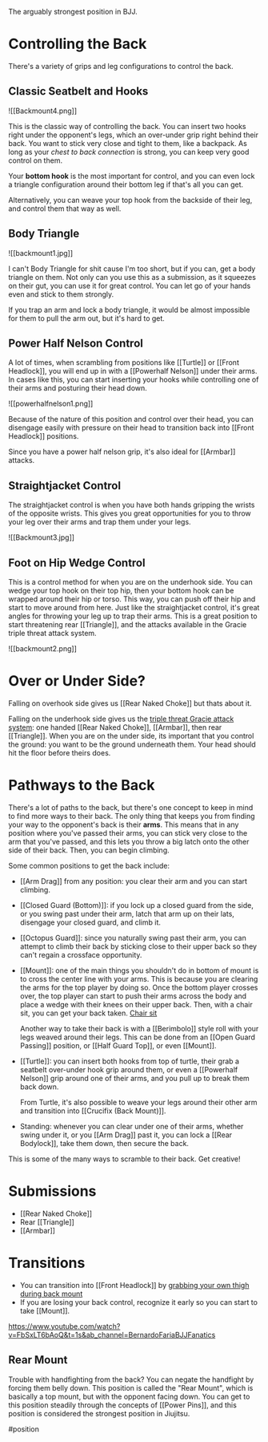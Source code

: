 The arguably strongest position in BJJ. 

# Controlling the Back

There's a variety of grips and leg configurations to control the back.

## Classic Seatbelt and Hooks

![[Backmount4.png]]

This is the classic way of controlling the back. You can insert two hooks right under the opponent's legs, which an over-under grip right behind their back. You want to stick very close and tight to them, like a backpack. As long as your *chest to back connection* is strong, you can keep very good control on them.

Your **bottom hook** is the most important for control, and you can even lock a triangle configuration around their bottom leg if that's all you can get.

Alternatively, you can weave your top hook from the backside of their leg, and control them that way as well.

## Body Triangle

![[backmount1.jpg]]

I can't Body Triangle for shit cause I'm too short, but if you can, get a body triangle on them. Not only can you use this as a submission, as it squeezes on their gut, you can use it for great control. You can let go of your hands even and stick to them strongly.

If you trap an arm and lock a body triangle, it would be almost impossible for them to pull the arm out, but it's hard to get.

## Power Half Nelson Control

A lot of times, when scrambling from positions like [[Turtle]] or [[Front Headlock]], you will end up in with a [[Powerhalf Nelson]] under their arms. In cases like this, you can start inserting your hooks while controlling one of their arms and posturing their head down.

![[powerhalfnelson1.png]]


Because of the nature of this position and control over their head, you can disengage easily with pressure on their head to transition back into [[Front Headlock]] positions.

Since you have a power half nelson grip, it's also ideal for [[Armbar]] attacks.

## Straightjacket Control

The straightjacket control is when you have both hands gripping the wrists of the opposite wrists. This gives you great opportunities for you to throw your leg over their arms and trap them under your legs.

![[Backmount3.jpg]]

## Foot on Hip Wedge Control

This is a control method for when you are on the underhook side. You can wedge your top hook on their top hip, then your bottom hook can be wrapped around their hip or torso. This way, you can push off their hip and start to move around from here. Just like the straightjacket control, it's great angles for throwing your leg up to trap their arms. This is a great position to start threatening rear [[Triangle]], and the attacks available in the Gracie triple threat attack system.

![[backmount2.png]]

# Over or Under Side?

Falling on overhook side gives us [[Rear Naked Choke]] but thats about it.

Falling on the underhook side gives us the [triple threat Gracie attack system](https://youtu.be/_sH9ZYN84cc): one handed [[Rear Naked Choke]], [[Armbar]], then rear [[Triangle]]. When you are on the under side, its important that you control the ground: you want to be the ground underneath them. Your head should hit the floor before theirs does.

# Pathways to the Back

There's a lot of paths to the back, but there's one concept to keep in mind to find more ways to their back. The only thing that keeps you from finding your way to the opponent's back is their **arms**. This means that in any position where you've passed their arms, you can stick very close to the arm that you've passed, and this lets you throw a big latch onto the other side of their back. Then, you can begin climbing.

Some common positions to get the back include:

- [[Arm Drag]] from any position: you clear their arm and you can start climbing.
- [[Closed Guard (Bottom)]]: if you lock up a closed guard from the side, or you swing past under their arm, latch that arm up on their lats, disengage your closed guard, and climb it.
- [[Octopus Guard]]: since you naturally swing past their arm, you can attempt to climb their back by sticking close to their upper back so they can't regain a crossface opportunity.
- [[Mount]]: one of the main things you shouldn't do in bottom of mount is to cross the center line with your arms. This is because you are clearing the arms for the top player by doing so. Once the bottom player crosses over, the top player can start to push their arms across the body and place a wedge with their knees on their upper back. Then, with a chair sit, you can get your back taken. [Chair sit](https://www.youtube.com/watch?v=Vbp9v1PMnQ4&ab_channel=BrandonMccaghren) 

  Another way to take their back is with a [[Berimbolo]] style roll with your legs weaved around their legs. This can be done from an [[Open Guard Passing]] position, or [[Half Guard Top]], or even [[Mount]].
- [[Turtle]]: you can insert both hooks from top of turtle, their grab a seatbelt over-under hook grip around them, or even a [[Powerhalf Nelson]] grip around one of their arms, and you pull up to break them back down.

  From Turtle, it's also possible to weave your legs around their other arm and transition into [[Crucifix (Back Mount)]]. 
- Standing: whenever you can clear under one of their arms, whether swing under it, or you [[Arm Drag]] past it, you can lock a [[Rear Bodylock]], take them down, then secure the back.

This is some of the many ways to scramble to their back. Get creative!

# Submissions

- [[Rear Naked Choke]]
- Rear [[Triangle]]
- [[Armbar]]

# Transitions

- You can transition into [[Front Headlock]] by [grabbing your own thigh during back mount](https://www.youtube.com/watch?v=THJqrd_V3nw&ab_channel=BJJFanatics)
- If you are losing your back control, recognize it early so you can start to take [[Mount]].



https://www.youtube.com/watch?v=FbSxLT6bAoQ&t=1s&ab_channel=BernardoFariaBJJFanatics

## Rear Mount

Trouble with handfighting from the back? You can negate the handfight by forcing them belly down. This position is called the "Rear Mount", which is basically a top mount, but with the opponent facing down. You can get to this position steadily through the concepts of [[Power Pins]], and this position is considered the strongest position in Jiujitsu.



#position 